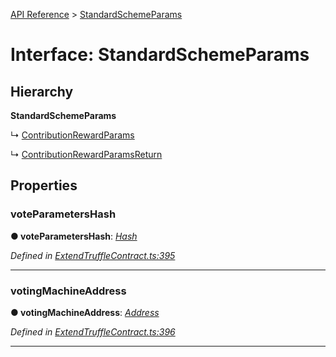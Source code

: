 [API Reference](../README.md) > [StandardSchemeParams](../interfaces/StandardSchemeParams.md)



# Interface: StandardSchemeParams

## Hierarchy

**StandardSchemeParams**

↳  [ContributionRewardParams](ContributionRewardParams.md)




↳  [ContributionRewardParamsReturn](ContributionRewardParamsReturn.md)









## Properties
<a id="voteParametersHash"></a>

###  voteParametersHash

**●  voteParametersHash**:  *[Hash](../#Hash)* 

*Defined in [ExtendTruffleContract.ts:395](https://github.com/daostack/arc.js/blob/616f6e7/lib/ExtendTruffleContract.ts#L395)*





___

<a id="votingMachineAddress"></a>

###  votingMachineAddress

**●  votingMachineAddress**:  *[Address](../#Address)* 

*Defined in [ExtendTruffleContract.ts:396](https://github.com/daostack/arc.js/blob/616f6e7/lib/ExtendTruffleContract.ts#L396)*





___


